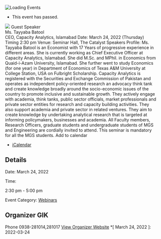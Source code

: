 ![Loading Events](https://giki.edu.pk/event/innovative-use-of-data-and-evidence-by-policy-makers/)
  * This event has passed.


![](https://giki.edu.pk/event/innovative-use-of-data-and-evidence-by-policy-makers/)
Guest Speaker  
Ms. Tayyaba Batool  
CEO, Capacity Analytics, Islamabad
Date: March 24, 2022 (Thursday)
Timing 2:30 pm 
Venue: Seminar Hall, The Catalyst 
Speakers Profile: Ms. Tayyaba Batool is an Economist with 17 Years of progressive experience in different areas. She is currently working as Chief Executive Officer at Capacity Analytics, Islamabad. She did M.Sc. and MPhil. in Economics from Quaid-i-Azam University, Islamabad. She further went to study Economics (for one year) in Department of Economics of Texas A&M University at College Station, USA on Fulbright Scholarship.
Capacity Analytics is registered with the Securities and Exchange Commission of Pakistan and operates as independent policy-oriented research an advocacy think tank and create knowledge broadly around the socio-economic issues of the country to promote inclusive and sustainable growth. They actively engage with academia, think tanks, public sector officials, market professionals and private sector entities for research and capacity building activities.
They also support academia and private sector in related ventures. They aim to create knowledge by undertaking analytical research that is targeted at informing policymakers, businesses and academia.
All Faculty members, Research Officers, graduate students and undergraduate students of MGS and Engineering are cordially invited to attend. 
This seminar is mandatory for all the MGS students. 
Add to calendar 
  * [ iCalendar ](webcal://giki.edu.pk/event/innovative-use-of-data-and-evidence-by-policy-makers/?ical=1)


##  Details  

Date: 
     March 24, 2022  

Time: 
    
2:30 pm - 5:00 pm  

Event Category:
    [Webinars](https://giki.edu.pk/events/category/webinars/)
## Organizer      GIK  

Phone 
     0938-281014,281017       [View Organizer Website](https://www.giki.edu.pk)
  *[ March 24, 2022 ]: 2022-03-24
